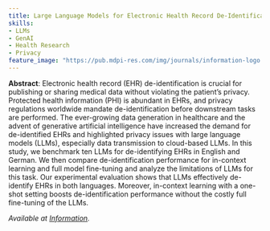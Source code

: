 ```yaml
---
title: Large Language Models for Electronic Health Record De-Identification in English and German
skills:
- LLMs
- GenAI
- Health Research
- Privacy
feature_image: "https://pub.mdpi-res.com/img/journals/information-logo.png?8600e93ff98dbf14"
---
```


**Abstract**: Electronic health record (EHR) de-identification is crucial for publishing or sharing medical data without violating the patient’s privacy. 
Protected health information (PHI) is abundant in EHRs, and privacy regulations worldwide mandate de-identification before downstream tasks are performed. 
The ever-growing data generation in healthcare and the advent of generative artificial intelligence have increased the demand for de-identified EHRs and highlighted privacy issues with large language models (LLMs), especially data transmission to cloud-based LLMs. 
In this study, we benchmark ten LLMs for de-identifying EHRs in English and German. We then compare de-identification performance for in-context learning and full model fine-tuning and analyze the limitations of LLMs for this task. 
Our experimental evaluation shows that LLMs effectively de-identify EHRs in both languages. Moreover, in-context learning with a one-shot setting boosts de-identification performance without the costly full fine-tuning of the LLMs.

_Available at [Information](https://www.mdpi.com/2078-2489/16/2/112)._
